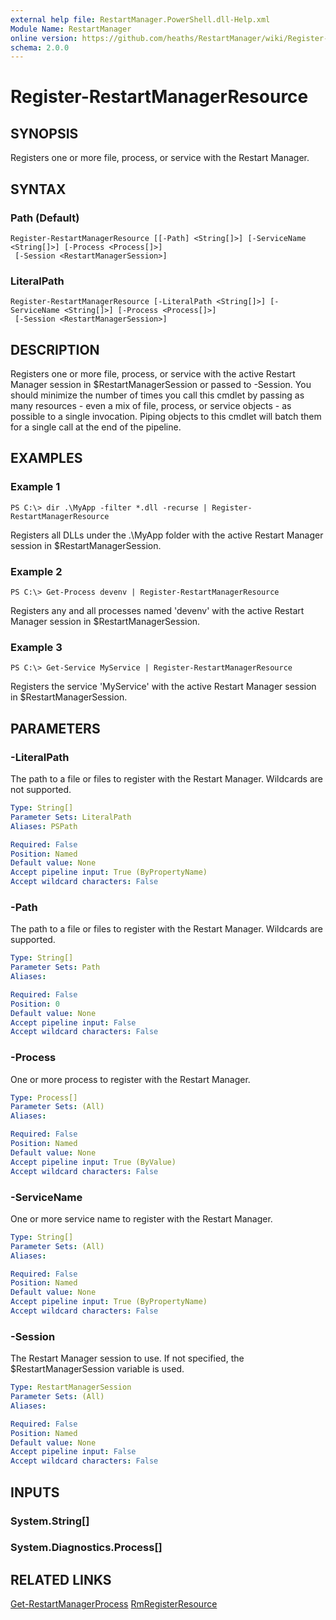 ```yaml
---
external help file: RestartManager.PowerShell.dll-Help.xml
Module Name: RestartManager
online version: https://github.com/heaths/RestartManager/wiki/Register-RestartManagerResource
schema: 2.0.0
---
```


# Register-RestartManagerResource

## SYNOPSIS
Registers one or more file, process, or service with the Restart Manager.

## SYNTAX

### Path (Default)
```
Register-RestartManagerResource [[-Path] <String[]>] [-ServiceName <String[]>] [-Process <Process[]>]
 [-Session <RestartManagerSession>]
```

### LiteralPath
```
Register-RestartManagerResource [-LiteralPath <String[]>] [-ServiceName <String[]>] [-Process <Process[]>]
 [-Session <RestartManagerSession>]
```

## DESCRIPTION
Registers one or more file, process, or service with the active Restart Manager session in $RestartManagerSession or passed to -Session. You should minimize the number of times you call this cmdlet by passing as many resources - even a mix of file, process, or service objects - as possible to a single invocation. Piping objects to this cmdlet will batch them for a single call at the end of the pipeline.

## EXAMPLES

### Example 1
```
PS C:\> dir .\MyApp -filter *.dll -recurse | Register-RestartManagerResource
```

Registers all DLLs under the .\MyApp folder with the active Restart Manager session in $RestartManagerSession.

### Example 2
```
PS C:\> Get-Process devenv | Register-RestartManagerResource
```

Registers any and all processes named 'devenv' with the active Restart Manager session in $RestartManagerSession.

### Example 3
```
PS C:\> Get-Service MyService | Register-RestartManagerResource
```

Registers the service 'MyService' with the active Restart Manager session in $RestartManagerSession.

## PARAMETERS

### -LiteralPath
The path to a file or files to register with the Restart Manager. Wildcards are not supported.

```yaml
Type: String[]
Parameter Sets: LiteralPath
Aliases: PSPath

Required: False
Position: Named
Default value: None
Accept pipeline input: True (ByPropertyName)
Accept wildcard characters: False
```

### -Path
The path to a file or files to register with the Restart Manager. Wildcards are supported.

```yaml
Type: String[]
Parameter Sets: Path
Aliases: 

Required: False
Position: 0
Default value: None
Accept pipeline input: False
Accept wildcard characters: False
```

### -Process
One or more process to register with the Restart Manager.

```yaml
Type: Process[]
Parameter Sets: (All)
Aliases: 

Required: False
Position: Named
Default value: None
Accept pipeline input: True (ByValue)
Accept wildcard characters: False
```

### -ServiceName
One or more service name to register with the Restart Manager.

```yaml
Type: String[]
Parameter Sets: (All)
Aliases: 

Required: False
Position: Named
Default value: None
Accept pipeline input: True (ByPropertyName)
Accept wildcard characters: False
```

### -Session
The Restart Manager session to use. If not specified, the $RestartManagerSession variable is used.

```yaml
Type: RestartManagerSession
Parameter Sets: (All)
Aliases: 

Required: False
Position: Named
Default value: None
Accept pipeline input: False
Accept wildcard characters: False
```

## INPUTS

### System.String[]
### System.Diagnostics.Process[]


## RELATED LINKS
[Get-RestartManagerProcess](Get-RestartManagerProcess)
[RmRegisterResource](https://msdn.microsoft.com/library/windows/desktop/aa373663.aspx)